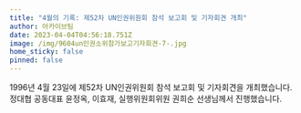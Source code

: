 ```yaml
---
title: "4월의 기록: 제52차 UN인권위원회 참석 보고회 및 기자회견 개최"
author: 아카이브팀
date: 2023-04-04T04:56:18.751Z
image: /img/9604un인권소위참가보고기자회견-7-.jpg
home_sticky: false
pinned: false
---
```

1996년 4월 23일에 제52차 UN인권위원회 참석 보고회 및 기자회견을 개최했습니다. 정대협 공동대표 윤정옥, 이효재, 실행위원회위원 권희순 선생님께서 진행했습니다.